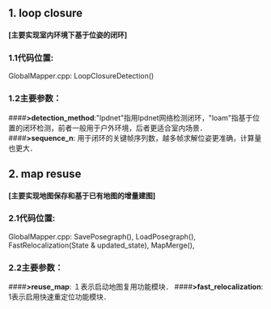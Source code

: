 ## 1. **loop closure**
#### [主要实现室内环境下基于位姿的闭环]
### 1.1代码位置:　
GlobalMapper.cpp:  LoopClosureDetection()
### 1.2主要参数：
####**>detection_method**:"lpdnet"指用lpdnet网络检测闭环，"loam"指基于位置的闭环检测，前者一般用于户外环境，后者更适合室内场景．
####**>sequence_n**: 用于闭环的关键帧序列数，越多帧求解位姿更准确，计算量也更大．


## 2. **map resuse**
#### [主要实现地图保存和基于已有地图的增量建图] 
### 2.1代码位置:　
GlobalMapper.cpp:  SavePosegraph(), LoadPosegraph(), FastRelocalization(State & updated_state),  MapMerge(), 
### 2.2主要参数：
####**>reuse_map**: １表示启动地图复用功能模块．
####**>fast_relocalization**: 1表示启用快速重定位功能模块．





